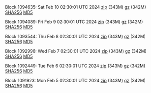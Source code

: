 Block 1094635: Sat Feb 10 02:30:01 UTC 2024 [zip](https://files.01coin.io/mainnet/2024-02-10/bootstrap.dat.zip) (343M) [gz](https://files.01coin.io/mainnet/2024-02-10/bootstrap.dat.tar.gz) (342M) [SHA256](https://files.01coin.io/mainnet/2024-02-10/sha256.txt) [MD5](https://files.01coin.io/mainnet/2024-02-10/md5.txt)

Block 1094089: Fri Feb  9 02:30:01 UTC 2024 [zip](https://files.01coin.io/mainnet/2024-02-09/bootstrap.dat.zip) (343M) [gz](https://files.01coin.io/mainnet/2024-02-09/bootstrap.dat.tar.gz) (342M) [SHA256](https://files.01coin.io/mainnet/2024-02-09/sha256.txt) [MD5](https://files.01coin.io/mainnet/2024-02-09/md5.txt)

Block 1093544: Thu Feb  8 02:30:01 UTC 2024 [zip](https://files.01coin.io/mainnet/2024-02-08/bootstrap.dat.zip) (343M) [gz](https://files.01coin.io/mainnet/2024-02-08/bootstrap.dat.tar.gz) (342M) [SHA256](https://files.01coin.io/mainnet/2024-02-08/sha256.txt) [MD5](https://files.01coin.io/mainnet/2024-02-08/md5.txt)

Block 1092996: Wed Feb  7 02:30:01 UTC 2024 [zip](https://files.01coin.io/mainnet/2024-02-07/bootstrap.dat.zip) (343M) [gz](https://files.01coin.io/mainnet/2024-02-07/bootstrap.dat.tar.gz) (342M) [SHA256](https://files.01coin.io/mainnet/2024-02-07/sha256.txt) [MD5](https://files.01coin.io/mainnet/2024-02-07/md5.txt)

Block 1092449: Tue Feb  6 02:30:01 UTC 2024 [zip](https://files.01coin.io/mainnet/2024-02-06/bootstrap.dat.zip) (343M) [gz](https://files.01coin.io/mainnet/2024-02-06/bootstrap.dat.tar.gz) (342M) [SHA256](https://files.01coin.io/mainnet/2024-02-06/sha256.txt) [MD5](https://files.01coin.io/mainnet/2024-02-06/md5.txt)

Block 1091923: Mon Feb  5 02:30:01 UTC 2024 [zip](https://files.01coin.io/mainnet/2024-02-05/bootstrap.dat.zip) (343M) [gz](https://files.01coin.io/mainnet/2024-02-05/bootstrap.dat.tar.gz) (342M) [SHA256](https://files.01coin.io/mainnet/2024-02-05/sha256.txt) [MD5](https://files.01coin.io/mainnet/2024-02-05/md5.txt)
